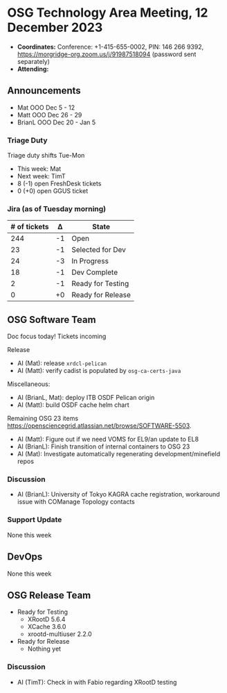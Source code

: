 # OSG Technology Area Meeting, 12 December 2023

-   **Coordinates:** Conference: +1-415-655-0002, PIN: 146 266 9392,
    <https://morgridge-org.zoom.us/j/91987518094> (password sent separately)
-   **Attending:**

## Announcements

-   Mat OOO Dec 5 - 12
-   Matt OOO Dec 26 - 29
-   BrianL OOO Dec 20 - Jan 5

### Triage Duty

Triage duty shifts Tue-Mon

-   This week: Mat
-   Next week: TimT
-   8 (-1) open FreshDesk tickets
-   0 (+0) open GGUS ticket

### Jira (as of Tuesday morning)

| # of tickets | &Delta; | State             |
|--------------|---------|-------------------|
| 244          | -1      | Open              |
| 23           | -1      | Selected for Dev  |
| 24           | -3      | In Progress       |
| 18           | -1      | Dev Complete      |
| 2            | -1      | Ready for Testing |
| 0            | +0      | Ready for Release |

## OSG Software Team

Doc focus today! Tickets incoming

Release
-   AI (Mat): release `xrdcl-pelican`
-   AI (Matt): verify cadist is populated by `osg-ca-certs-java`

Miscellaneous:
-   AI (BrianL, Mat): deploy ITB OSDF Pelican origin
-   AI (Matt): build OSDF cache helm chart

Remaining OSG 23 items <https://opensciencegrid.atlassian.net/browse/SOFTWARE-5503>.
-   AI (Matt): Figure out if we need VOMS for EL9/an update to EL8
-   AI (BrianL): Finish transition of internal containers to OSG 23
-   AI (Mat): Investigate automatically regenerating development/minefield repos

### Discussion

-   AI (BrianL): University of Tokyo KAGRA cache registration, workaround issue with COManage Topology contacts

### Support Update

None this week

## DevOps

None this week

## OSG Release Team

-   Ready for Testing
    -   XRootD 5.6.4
    -   XCache 3.6.0
    -   xrootd-multiuser 2.2.0
-   Ready for Release
    -   Nothing yet
 
### Discussion

-  AI (TimT): Check in with Fabio regarding XRootD testing
